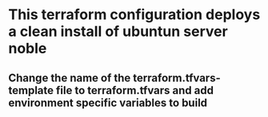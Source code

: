 # This terraform configuration deploys a clean install of ubuntun server noble
## Change the name of the terraform.tfvars-template file to terraform.tfvars and add environment specific variables to build
